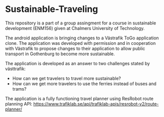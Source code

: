 # Sustainable-Traveling
This repository is a part of a group assingment for a course in sustainable development (ENM156) given at Chalmers University of Technology.

The android application is bringing changes to a Västrafik ToGo application clone. The application was developed with permission and in cooperation with Västrafik to propose changes to their application to allow public transport in Gothenburg to become more sustainable.

The application is developed as an answer to two challenges stated by västtrafik:
  - How can we get travelers to travel more sustainable?
  - How can we get more travelers to use the ferries instead of buses and trams?

The application is a fully functioning travel planner using ResRobot route planning API: https://www.trafiklab.se/api/trafiklab-apis/resrobot-v2/route-planner/
